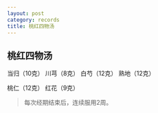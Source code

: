 ```yaml
---
layout: post
category: records
title: 桃红四物汤
---
```


## 桃红四物汤 ##

当归（10克） 川芎（8克） 白芍（12克） 熟地（12克）

桃仁（12克） 红花（9克）

> 每次经期结束后，连续服用2周。